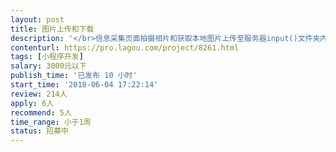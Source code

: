 ```yaml
---                
layout: post       
title: 图片上传和下载           
description: '</br>信息采集页面拍摄相片和获取本地图片上传至服务器input()文件夹内。</br>信息分享页面显示output文件夹内图片名称，可以下载。</br>我的页面暂无。</br>服务器已经配置好，域名已有，已配置项目，j2ee，在这个项目里面写就行。</br>'     
contenturl: https://pro.lagou.com/project/8261.html      
tags: [小程序开发]            
salary: 3000元以下          
publish_time: '已发布 10 小时'         
start_time: '2018-06-04 17:22:14'           
review: 214人                   
apply: 6人                   
recommend: 5人                   
time_range: 小于1周              
status: 招募中                  
---                 
```

